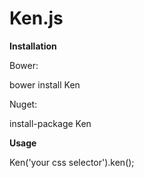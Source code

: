 Ken.js
===

**Installation**

Bower:

bower install Ken

Nuget:

install-package Ken

**Usage**

Ken('your css selector').ken();
